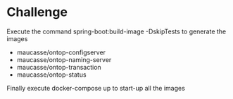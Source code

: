 # Challenge

Execute the command spring-boot:build-image -DskipTests to generate the images

* maucasse/ontop-configserver
* maucasse/ontop-naming-server
* maucasse/ontop-transaction
* maucasse/ontop-status

Finally execute docker-compose up to start-up all the images